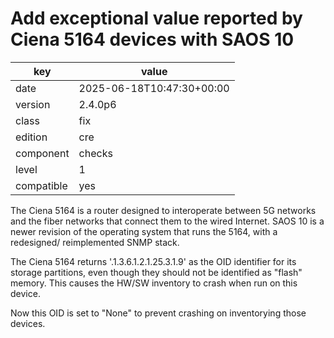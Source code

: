 [//]: # (werk v2)
# Add exceptional value reported by Ciena 5164 devices with SAOS 10

key        | value
---------- | ---
date       | 2025-06-18T10:47:30+00:00
version    | 2.4.0p6
class      | fix
edition    | cre
component  | checks
level      | 1
compatible | yes

The Ciena 5164 is a router designed to interoperate between 5G networks and the fiber networks
that connect them to the wired Internet.
SAOS 10 is a newer revision of the operating system that runs the 5164, with a redesigned/
reimplemented SNMP stack.

The Ciena 5164 returns '.1.3.6.1.2.1.25.3.1.9' as the OID identifier for its storage partitions,
even though they should not be identified as "flash" memory.
This causes the HW/SW inventory to crash when run on this device.

Now this OID is set to "None" to prevent crashing on inventorying those devices.
